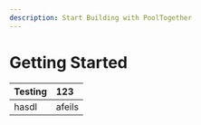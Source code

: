 ```yaml
---
description: Start Building with PoolTogether
---
```


# Getting Started

| Testing | 123 |
| :--- | :--- |
| hasdl | afeils |

